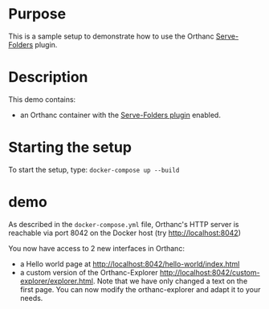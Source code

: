 # Purpose

This is a sample setup to demonstrate how to use the Orthanc [Serve-Folders](http://book.orthanc-server.com/plugins/serve-folders.html) plugin.

# Description

This demo contains:

- an Orthanc container with the [Serve-Folders plugin](http://book.orthanc-server.com/plugins/serve-folders.html) enabled.

# Starting the setup

To start the setup, type: `docker-compose up --build`

# demo

As described in the `docker-compose.yml` file, Orthanc's HTTP server is
reachable via port 8042 on the Docker host (try [http://localhost:8042](http://localhost:80042))

You now have access to 2 new interfaces in Orthanc:

- a Hello world page at [http://localhost:8042/hello-world/index.html](http://localhost:8042/hello-world/index.html)
- a custom version of the Orthanc-Explorer [http://localhost:8042/custom-explorer/explorer.html](http://localhost:8042/custom-explorer/explorer.html).  Note that we have only changed a text on the first page.  You can now modify the orthanc-explorer and adapt it to your needs.